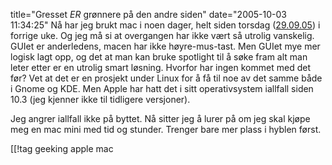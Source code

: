 title="Gresset *ER* grønnere på den andre siden"
date="2005-10-03 11:34:25"
Nå har jeg brukt mac i noen dager, helt siden torsdag (<a href="http://pjatt.net/endelig/">29.09.05</a>) i forrige uke. Og jeg må si at overgangen har ikke vært så utrolig vanskelig. GUIet er anderledens, macen har ikke høyre-mus-tast. Men GUIet mye mer logisk lagt opp, og det at man kan bruke spotlight til å søke fram alt man leter etter er en utrolig smart løsning. Hvorfor har ingen kommet med det før? Vet at det er en prosjekt under Linux for å få til noe av det samme både i Gnome og KDE. Men Apple har hatt det i sitt operativsystem iallfall siden 10.3 (jeg kjenner ikke til tidligere versjoner).

Jeg angrer iallfall ikke på byttet. Nå sitter jeg å lurer på om jeg skal kjøpe meg en mac mini med tid og stunder. Trenger bare mer plass i hyblen først.

[[!tag  geeking apple mac
